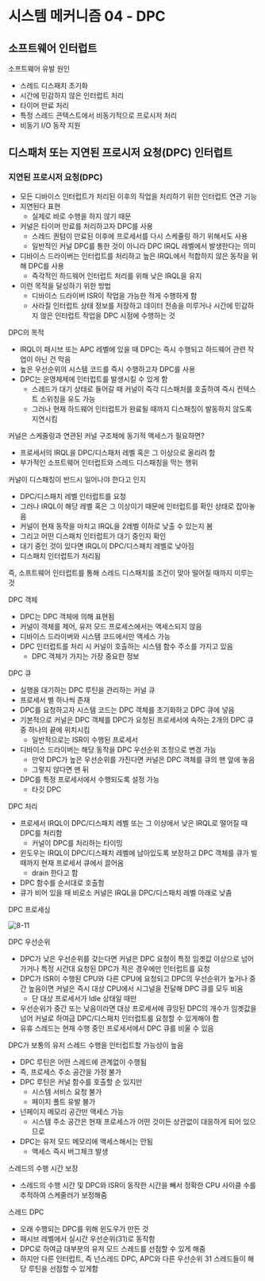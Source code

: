 # 시스템 메커니즘 04 - DPC
## 소프트웨어 인터럽트
소프트웨어 유발 원인
* 스레드 디스패치 초기화
* 시간에 민감하지 않은 인터럽트 처리
* 타이머 만료 처리
* 특정 스레드 콘텍스트에서 비동기적으로 프로시저 처리
* 비동기 I/O 동작 지원

## 디스패처 또는 지연된 프로시저 요청(DPC) 인터럽트
### 지연된 프로시저 요청(DPC)
* 모든 디바이스 인터럽트가 처리된 이후의 작업을 처리하기 위한 인터럽트 연관 기능
* 지연된다 표현
  * 실제로 바로 수행을 하지 않기 때문
* 커널은 타이머 만료를 처리하고자 DPC를 사용
  * 스레드 퀀텀이 만료된 이후에 프로세서를 다시 스케줄링 하기 위해서도 사용
  * 일반적인 커널 DPC를 통한 것이 아니라 DPC IRQL 레벨에서 발생한다는 의미
* 디바이스 드라이버는 인터럽트를 처리하고 높은 IRQL에서 적합하지 않은 동작을 위해 DPC를 사용
  * 즉각적인 하드웨어 인터럽트 처리를 위해 낮은 IRQL을 유지
* 이런 목적을 달성하기 위한 방법
  * 디바이스 드라이버 ISR이 작업을 가능한 적게 수행하게 함
  * 사라질 인터럽트 상태 정보를 저장하고 데이터 전송을 미루거나 시간에 민감하지 않은 인터럽트 작업을 DPC 시점에 수행하는 것

DPC의 목적
* IRQL이 패시브 또는 APC 레벨에 있을 때 DPC는 즉시 수행되고 하드웨어 관련 작업이 아닌 건 막음
* 높은 우선순위의 시스템 코드를 즉시 수행하고자 DPC를 사용
* DPC는 운영체제에 인터럽트를 발생시킬 수 있게 함
  * 스레드가 대기 상태로 들어갈 때 커널이 즉각 디스패처를 호출하여 즉시 컨텍스트 스위칭을 유도 가능
  * 그러나 현재 하드웨어 인터럽트가 완료될 때까지 디스패칭이 발동하지 않도록 지연시킴

커널은 스케줄링과 연관된 커널 구조체에 동기적 액세스가 필요하면?
* 프로세서의 IRQL을 DPC/디스패처 레벨 혹은 그 이상으로 올리려 함
* 부가적인 소프트웨어 인터럽트와 스레드 디스패칭을 막는 행위

커널이 디스패칭이 반드시 일어나야 한다고 인지
* DPC/디스패치 레벨 인터럽트를 요청
* 그러나 IRQL이 해당 레벨 혹은 그 이상이기 때문에 인터럽트를 확인 상태로 잡아놓음
* 커널이 현재 동작을 마치고 IRQL을 2레벨 이하로 낮출 수 있는지 봄
* 그리고 어떤 디스패치 인터럽트가 대기 중인지 확인
* 대기 중인 것이 있다면 IRQL이 DPC/디스패치 레벨로 낮아짐
* 디스패치 인터럽트가 처리됨

즉, 소프트웨어 인터럽트를 통해 스레드 디스패치를 조건이 맞아 떨어질 때까지 미루는 것

DPC 객체
* DPC는 DPC 객체에 의해 표현됨
* 커널이 객체를 제어, 유저 모드 프로세스에서는 액세스되지 않음
* 디바이스 드라이버와 시스템 코드에서만 액세스 가능
* DPC 인터럽트를 처리 시 커널이 호출하는 시스템 함수 주소를 가지고 있음
  * DPC 객체가 가지는 가장 중요한 정보

DPC 큐
* 실행을 대기하는 DPC 루틴을 관리하는 커널 큐
* 프로세서 별 하나씩 존재
* DPC를 요청하고자 시스템 코드는 DPC 객체를 초기화하고 DPC 큐에 넣음
* 기본적으로 커널은 DPC 객체를 DPC가 요청된 프로세서에 속하는 2개의 DPC 큐 중 하나의 끝에 위치시킴
  * 일반적으로는 ISR이 수행된 프로세서
* 디바이스 드라이버는 해당 동작을 DPC 우선순위 조정으로 변경 가능
  * 만약 DPC가 높은 우선순위를 가진다면 커널은 DPC 객체를 큐의 맨 앞에 놓음
  * 그렇지 않다면 맨 뒤
* DPC를 특정 프로세서에서 수행되도록 설정 가능
  * 타깃 DPC

DPC 처리
* 프로세서 IRQL이 DPC/디스패치 레벨 또는 그 이상에서 낮은 IRQL로 떨어질 때 DPC를 처리함
  * 커널이 DPC를 처리하는 타이밍
* 윈도우는 IRQL이 DPC/디스패치 레벨에 남아있도록 보장하고 DPC 객체를 큐가 빌 때까지 현재 프로세서 큐에서 끌어옴
  * drain 한다고 함
* DPC 함수를 순서대로 호출함
* 큐가 비어 있을 때 비로소 커널은 IRQL을 DPC/디스패치 레벨 아래로 낮춤

DPC 프로세싱

![8-11](https://github.com/user-attachments/assets/b26ace26-a506-48bc-85c6-4c31eeaded46)

DPC 우선순위
* DPC가 낮은 우선순위를 갖는다면 커널은 DPC 요청이 특정 임곗값 이상으로 넘어가거나 특정 시간대 요청된 DPC가 적은 경우에만 인터럽트를 요청
* DPC가 ISR이 수행된 CPU와 다른 CPU에 요청되고 DPC의 우선순위가 높거나 중간 높음이면 커널은 즉시 대상 CPU에서 시그널을 전달해 DPC 큐를 모두 비움
  * 단 대상 프로세서가 Idle 상태일 때만
* 우선순위가 중간 또는 낮음이라면 대상 프로세서에 큐잉된 DPC의 개수가 임곗값을 넘어 커널로 하여금  DPC/디스패치 인터럽트를 요청할 수 있게해야 함
* 유휴 스레드는 현재 수행 중인 프로세서에서 DPC 큐를 비울 수 있음

DPC가 보통의 유저 스레드 수행을 인터럽트할 가능성이 높음
* DPC 루틴은 어떤 스레드에 관계없이 수행됨
* 즉, 프로세스 주소 공간을 가정 불가
* DPC 루틴은 커널 함수를 호출할 순 있지만 
  * 시스템 서비스 요청 불가
  * 페이지 폴트 유발 불가
* 넌페이지 메모리 공간만 액세스 가능
  * 시스템 주소 공간은 현재 프로세스가 어떤 것이든 상관없이 대응하게 되어 있으므로
* DPC는 유저 모드 메모리에 액세스해서는 안됨
  * 액세스 즉시 버그체크 발생

스레드의 수행 시간 보장
* 스레드의 수행 시간 및 DPC와 ISR이 동작한 시간을 빼서 정확한 CPU 사이클 수를 추적하여 스케줄러가 보정해줌

스레드 DPC
* 오래 수행되는 DPC를 위해 윈도우가 만든 것
* 패시브 레벨에서 실시간 우선순위(31)로 동작함
* DPC로 하여금 대부분의 유저 모드 스레드를 선점할 수 있게 해줌
* 하지만 다른 인터럽트, 즉 넌스레드 DPC, APC와 다른 우선순위 31 스레드들이 해당 루틴을 선점할 수 있게함